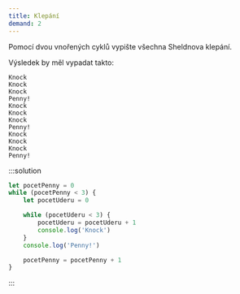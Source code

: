 ```yaml
---
title: Klepání
demand: 2
---
```


Pomocí dvou vnořených cyklů vypište všechna Sheldnova klepání.

Výsledek by měl vypadat takto:

```text
Knock
Knock
Knock
Penny!
Knock
Knock
Knock
Penny!
Knock
Knock
Knock
Penny!
```

:::solution

```js
let pocetPenny = 0
while (pocetPenny < 3) {
	let pocetUderu = 0

	while (pocetUderu < 3) {
		pocetUderu = pocetUderu + 1
		console.log('Knock')
	}
	console.log('Penny!')

	pocetPenny = pocetPenny + 1
}
```

:::
